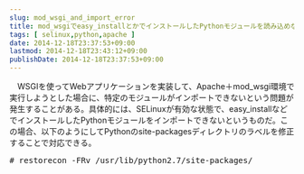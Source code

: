 ```yaml
---
slug: mod_wsgi_and_import_error
title: mod_wsgiでeasy_installとかでインストールしたPythonモジュールを読み込めない場合の対処
tags: [ selinux,python,apache ]
date: 2014-12-18T23:37:53+09:00
lastmod: 2014-12-18T23:43:12+09:00
publishDate: 2014-12-18T23:37:53+09:00
---
```


<P>
　WSGIを使ってWebアプリケーションを実装して、Apache＋mod_wsgi環境で実行しようとした場合に、特定のモジュールがインポートできないという問題が発生することがある。具体的には、SELinuxが有効な状態で、easy_installなどでインストールしたPythonモジュールをインポートできないというものだ。この場合、以下のようにしてPythonのsite-packagesディレクトリのラベルを修正することで対応できる。
</P>
<pre class="shell bash">
# restorecon -FRv /usr/lib/python2.7/site-packages/
</pre>

